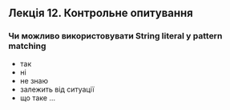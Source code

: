 ## Лекція 12. Контрольне опитування

### Чи можливо використовувати String literal у pattern matching

- так
- ні
- не знаю
- залежить від ситуації
- що таке ...
